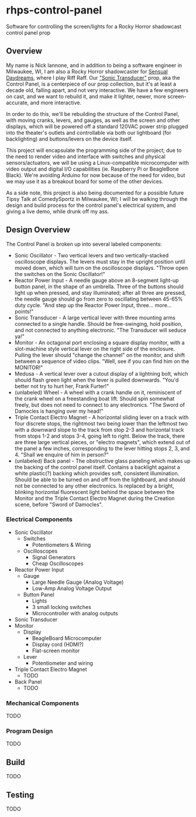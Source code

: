 # rhps-control-panel
Software for controlling the screen/lights for a Rocky Horror shadowcast control panel prop

## Overview
My name is Nick Iannone, and in addition to being a software engineer in Milwaukee, WI, I am also a Rocky Horror shadowcaster for [Sensual Daydreams](https://www.facebook.com/groups/45995423803/), where I play Riff Raff. Our ["Sonic Transducer"](http://www.rockyhorror.design/props/printready/sonic-transducer/) prop, aka the Control Panel, is a centerpiece of our prop collection, but it's at least a decade old, falling apart, and not very interactive. We have a few engineers on cast, and we want to rebuild it, and make it lighter, newer, more screen-accurate, and more interactive.

In order to do this, we'll be rebuilding the structure of the Control Panel, with moving cranks, levers, and gauges, as well as the screen and other displays, which will be powered off a standard 120VAC power strip plugged into the theater's outlets and controllable via both our lightboard (for backlighting) and buttons/levers on the device itself.

This project will encapsulate the programming side of the project; due to the need to render video and interface with switches and physical sensors/actuators, we will be using a Linux-compatible microcomputer with video output and digital I/O capabilities (ie. Raspberry Pi or BeagleBone Black). We're avoiding Arduino for now because of the need for video, but we may use it as a breakout board for some of the other devices.

As a side note, this project is also being documented for a possible future Tipsy Talk at ComedySportz in Milwaukee, WI; I will be walking through the design and build process for the control panel's electrical system, and giving a live demo, while drunk off my ass.

## Design Overview
The Control Panel is broken up into several labeled components:

* Sonic Oscillator - Two vertical levers and two vertically-stacked oscilloscope displays. The levers must stay in the upright position until moved down, which will turn on the oscilloscope displays. "Throw open the switches on the Sonic Oscillator!"
* Reactor Power Input - A needle gauge above an 8-segment light-up button panel, in the shape of an umbrella. Three of the buttons should light up when pressed, and stay illuminated; after all three are pressed, the needle gauge should go from zero to oscillating between 45-65% duty cycle. "And step up the Reactor Power Input, three... more... points!"
* Sonic Transducer - A large vertical lever with three mounting arms connected to a single handle. Should be free-swinging, hold position, and not connected to anything electronic. "The Transducer will seduce ya!"
* Monitor - An octagonal port enclosing a square display monitor, with a slot-machine style vertical lever on the right side of the enclosure. Pulling the lever should "change the channel" on the monitor, and shift between a sequence of video clips. "Well, see if you can find him on the MONITOR!"
* Medusa - A vertical lever over a cutout display of a lightning bolt, which should flash green light when the lever is pulled downwards. "You'd better not try to hurt her, Frank Furter!"
* (unlabeled) Wheel - A wheel with a crank handle on it, reminiscent of the crank wheel on a freestanding boat lift. Should spin somewhat freely, but does not need to connect to any electronics. "The Sword of Damocles is hanging over my head!"
* Triple Contact Electro Magnet - A horizontal sliding lever on a track with four discrete stops, the rightmost two being lower than the leftmost two with a downward slope to the track from stop 2-3 and horizontal track from stops 1-2 and stops 3-4, going left to right. Below the track, there are three large vertical pieces, or "electro magnets", which extend out of the panel a few inches, corresponding to the lever hitting stops 2, 3, and 4. "Shall we enquire of him in person?"
* (unlabeled) Back panel - The obstructive glass paneling which makes up the backing of the control panel itself. Contains a backlight against a white plastic(?) backing which provides soft, consistent illumination. Should be able to be turned on and off from the lightboard, and should not be connected to any other electronics. Is replaced by a bright, blinking horizontal fluorescent light behind the space between the Monitor and the Triple Contact Electro Magnet during the Creation scene, before "Sword of Damocles".

### Electrical Components

* Sonic Oscillator
  * Switches
    * Potentiometers & Wiring
  * Oscilloscopes
    * Signal Generators
    * Cheap Oscilloscopes
* Reactor Power Input
  * Gauge
    * Large Needle Gauge (Analog Voltage)
    * Low-Amp Analog Voltage Output
  * Button Panel
    * Lights
    * 3 small locking switches
    * Microcontroller with analog outputs
* Sonic Transducer
* Monitor
  * Display
    * BeagleBoard Microcomputer
    * Display cord (HDMI?)
    * Flat-screen monitor
  * Lever
    * Potentiometer and wiring
* Triple Contact Electro Magnet
  * TODO
* Back Panel
  * TODO
  
### Mechanical Components

TODO

### Program Design

TODO

## Build

TODO

## Testing

TODO
